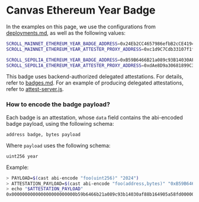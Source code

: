 # Canvas Ethereum Year Badge

In the examples on this page, we use the configurations from [deployments.md](./deployments.md), as well as the following values:

```bash
SCROLL_MAINNET_ETHEREUM_YEAR_BADGE_ADDRESS=0x24Eb2CC4657986efbB2cCE41943C59d6708c8f54
SCROLL_MAINNET_ETHEREUM_YEAR_ATTESTER_PROXY_ADDRESS=0xc1d9C7Cdb33107f1fEa871F2e874b9a95EE3f260

SCROLL_SEPOLIA_ETHEREUM_YEAR_BADGE_ADDRESS=0xB59B6466B21a089c93B14030AF88b164905a58fd
SCROLL_SEPOLIA_ETHEREUM_YEAR_ATTESTER_PROXY_ADDRESS=0xdAe8D9a30681899C305534849e138579aF0BF88e
```

This badge uses backend-authorized delegated attestations. For details, refer to [badges.md](./badges.md). For an example of producing delegated attestations, refer to [attest-server.js](../examples/src/attest-server.js).

### How to encode the badge payload?

Each badge is an attestation, whose `data` field contains the abi-encoded badge payload, using the following schema:

```
address badge, bytes payload
```

Where `payload` uses the following schema:

```
uint256 year
```

Example:

```bash
> PAYLOAD=$(cast abi-encode "foo(uint256)" "2024")
> ATTESTATION_PAYLOAD=$(cast abi-encode "foo(address,bytes)" "0xB59B6466B21a089c93B14030AF88b164905a58fd" "$PAYLOAD")
> echo "$ATTESTATION_PAYLOAD"
0x000000000000000000000000b59b6466b21a089c93b14030af88b164905a58fd0000000000000000000000000000000000000000000000000000000000000040000000000000000000000000000000000000000000000000000000000000002000000000000000000000000000000000000000000000000000000000000007e8
```
